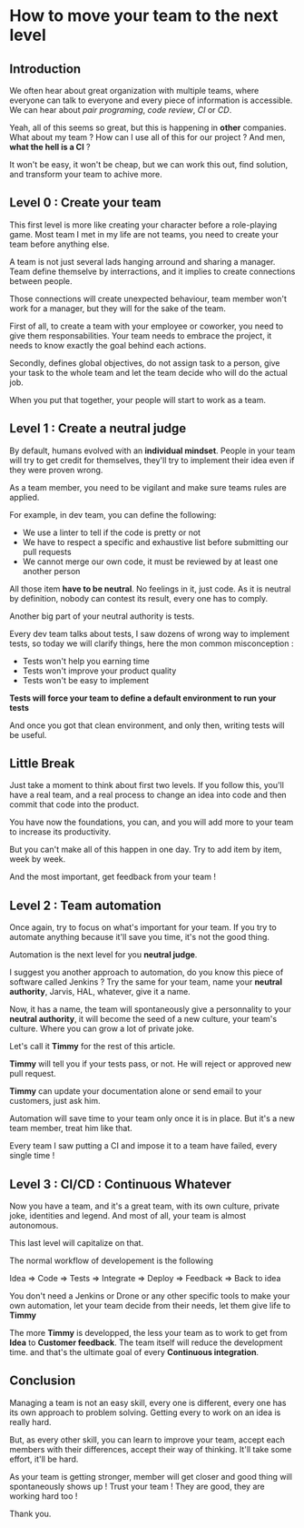 # How to move your team to the next level

## Introduction

We often hear about great organization with multiple teams, where everyone can
talk to everyone and every piece of information is accessible. We can hear about
*pair programing*, *code review*, *CI* or *CD*.

Yeah, all of this seems so great, but this is happening in **other** companies.
What about my team ? How can I use all of this for our project ? And men, **what
the hell is a CI** ?

It won't be easy, it won't be cheap, but we can work this out, find solution,
and transform your team to achive more.

## Level 0 : Create your team

This first level is more like creating your character before a role-playing
game. Most team I met in my life are not teams, you need to create your team
before anything else.

A team is not just several lads hanging arround and sharing a manager. Team
define themselve by interractions, and it implies to create connections between
people.

Those connections will create unexpected behaviour, team member won't work for a
manager, but they will for the sake of the team.

First of all, to create a team with your employee or coworker, you need to give
them responsabilities. Your team needs to embrace the project, it needs to know
exactly the goal behind each actions.

Secondly, defines global objectives, do not assign task to a person, give your
task to the whole team and let the team decide who will do the actual job.

When you put that together, your people will start to work as a team.

## Level 1 : Create a neutral judge

By default, humans evolved with an **individual mindset**. People in your team
will try to get credit for themselves, they'll try to implement their idea even
if they were proven wrong.

As a team member, you need to be vigilant and make sure teams rules are applied.

For example, in dev team, you can define the following:

* We use a linter to tell if the code is pretty or not
* We have to respect a specific and exhaustive list before submitting our pull
  requests
* We cannot merge our own code, it must be reviewed by at least one another
  person

All those item **have to be neutral**. No feelings in it, just code. As it is
neutral by definition, nobody can contest its result, every one has to comply.

Another big part of your neutral authority is tests.

Every dev team talks about tests, I saw dozens of wrong way to implement tests,
so today we will clarify things, here the mon common misconception :

* Tests won't help you earning time
* Tests won't improve your product quality
* Tests won't be easy to implement

**Tests will force your team to define a default environment to run your tests**

And once you got that clean environment, and only then, writing tests will be
useful.

## Little Break

Just take a moment to think about first two levels. If you follow this, you'll
have a real team, and a real process to change an idea into code and then commit
that code into the product.

You have now the foundations, you can, and you will add more to your team to
increase its productivity.

But you can't make all of this happen in one day. Try to add item by item, week
by week.

And the most important, get feedback from your team !

## Level 2 : Team automation

Once again, try to focus on what's important for your team. If you try to
automate anything because it'll save you time, it's not the good thing.

Automation is the next level for you **neutral judge**.

I suggest you another approach to automation, do you know this piece of software
called Jenkins ? Try the same for your team, name your **neutral authority**,
Jarvis, HAL, whatever, give it a name.

Now, it has a name, the team will spontaneously give a personnality to your
**neutral authority**, it will become the seed of a new culture, your team's
culture. Where you can grow a lot of private joke.

Let's call it **Timmy** for the rest of this article.

**Timmy** will tell you if your tests pass, or not. He will reject or approved
new pull request.

**Timmy** can update your documentation alone or send email to your customers,
just ask him.


Automation will save time to your team only once it is in place. But it's a new
team member, treat him like that.

Every team I saw putting a CI and impose it to a team have failed, every single
time !

## Level 3 : CI/CD : Continuous Whatever

Now you have a team, and it's a great team, with its own culture, private joke,
identities and legend. And most of all, your team is almost autonomous.

This last level will capitalize on that.

The normal workflow of developement is the following

 Idea => Code => Tests => Integrate => Deploy => Feedback => Back to idea

You don't need a Jenkins or Drone or any other specific tools to make your own
automation, let your team decide from their needs, let them give life to
**Timmy**

The more **Timmy** is developped, the less your team as to work to get from
**Idea** to **Customer feedback**. The team itself will reduce the development
time. and that's the ultimate goal of every **Continuous integration**.

## Conclusion

Managing a team is not an easy skill, every one is different, every one has its
own approach to problem solving. Getting every to work on an idea is really
hard.

But, as every other skill, you can learn to improve your team, accept each
members with their differences, accept their way of thinking. It'll take some
effort, it'll be hard.

As your team is getting stronger, member will get closer and good thing will
spontaneously shows up ! Trust your team ! They are good, they are working hard
too !

Thank you.

